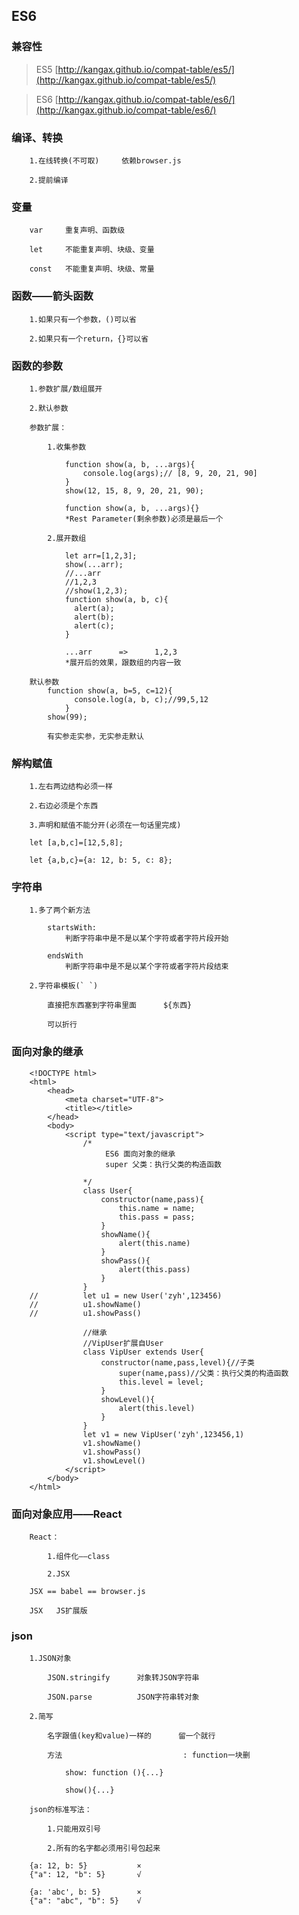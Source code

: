 ﻿## ES6

### 兼容性

> ES5 [http://kangax.github.io/compat-table/es5/](http://kangax.github.io/compat-table/es5/)

> ES6 [http://kangax.github.io/compat-table/es6/](http://kangax.github.io/compat-table/es6/)

### 编译、转换

		1.在线转换(不可取)		依赖browser.js
		
		2.提前编译

### 变量

	  	var     重复声明、函数级
	  	
	  	let     不能重复声明、块级、变量
	  	
	  	const   不能重复声明、块级、常量

### 函数——箭头函数

		1.如果只有一个参数，()可以省
		
		2.如果只有一个return，{}可以省

### 函数的参数

		1.参数扩展/数组展开
		
		2.默认参数
		
		参数扩展：
		
			1.收集参数
			
				function show(a, b, ...args){
			      	console.log(args);// [8, 9, 20, 21, 90]
			    }
			    show(12, 15, 8, 9, 20, 21, 90);
			    
				function show(a, b, ...args){}
				*Rest Parameter(剩余参数)必须是最后一个
				
			2.展开数组
			
				let arr=[1,2,3];
			    show(...arr);
			    //...arr
			    //1,2,3
			    //show(1,2,3);
			    function show(a, b, c){
			      alert(a);
			      alert(b);
			      alert(c);
			    }
			    
			  	...arr		=>		1,2,3
			  	*展开后的效果，跟数组的内容一致
		  	
		默认参数
			function show(a, b=5, c=12){
			      console.log(a, b, c);//99,5,12
			    }
			show(99);
			
			有实参走实参，无实参走默认

### 解构赋值

		1.左右两边结构必须一样
		
		2.右边必须是个东西
		
		3.声明和赋值不能分开(必须在一句话里完成)
		
		let [a,b,c]=[12,5,8];
		
		let {a,b,c}={a: 12, b: 5, c: 8};

### 字符串

		1.多了两个新方法
		
		  	startsWith:
		  		判断字符串中是不是以某个字符或者字符片段开始
			
			endsWith
				判断字符串中是不是以某个字符或者字符片段结束
		
		2.字符串模板(` `)
		
			直接把东西塞到字符串里面      ${东西}
			
			可以折行

### 面向对象的继承

```
	<!DOCTYPE html>
	<html>
		<head>
			<meta charset="UTF-8">
			<title></title>
		</head>
		<body>
			<script type="text/javascript">
				/*
					 ES6 面向对象的继承
					 super 父类：执行父类的构造函数
					 
				*/
				class User{
					constructor(name,pass){
						this.name = name;
						this.pass = pass;
					}
					showName(){
						alert(this.name)
					}
					showPass(){
						alert(this.pass)
					}
				}
	//			let u1 = new User('zyh',123456)
	//			u1.showName()
	//			u1.showPass()
				
				//继承
				//VipUser扩展自User
				class VipUser extends User{
					constructor(name,pass,level){//子类
						super(name,pass)//父类：执行父类的构造函数
						this.level = level;
					}
					showLevel(){
						alert(this.level)
					}
				}
				let v1 = new VipUser('zyh',123456,1)
				v1.showName()
				v1.showPass()
				v1.showLevel()
			</script>
		</body>
	</html>
```

### 面向对象应用——React

		React：
		
			1.组件化——class
			
			2.JSX
		
		JSX == babel == browser.js
		
		JSX   JS扩展版

### json
		1.JSON对象
		
		  	JSON.stringify		对象转JSON字符串
		  	
		  	JSON.parse			JSON字符串转对象
		
		2.简写
		
			名字跟值(key和value)一样的      留一个就行
			
			方法                           : function一块删
		    
			    show: function (){...}
			    
			    show(){...}
		
		json的标准写法：
		
			1.只能用双引号
			
			2.所有的名字都必须用引号包起来
		
		{a: 12, b: 5}       	×
		{"a": 12, "b": 5}   	√
		
		{a: 'abc', b: 5}    	×
		{"a": "abc", "b": 5}	√
